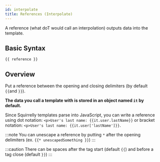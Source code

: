 ```yaml
---
id: interpolate
title: References (Interpolate)
---
```


A reference (what doT would call an interpolation) outputs data into the template.

## Basic Syntax
```sqrl
{{ reference }}
```

## Overview

Put a reference between the opening and closing delimiters (by default `{{`and `}}`).

**The data you call a template with is stored in an object named `it` by default.**

Since Squirrelly templates parse into JavaScript, you can write a reference using dot notation: `<p>User's last name: {{it.user.lastName}}` or bracket notation: `<p>User's last name: {{it.user['lastName']}}`.

:::note
You can unescape a reference by putting `*` after the opening delimiters (ex. `{{* unescapedSomething }}`)
:::

:::caution
There can be spaces after the tag start (default `{{`) and before a tag close (default `}}`)
:::
